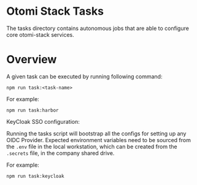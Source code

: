# Otomi Stack Tasks

The tasks directory contains autonomous jobs that are able to configure core otomi-stack services.

# Overview
A given task can be executed by running following command:

```
npm run task:<task-name>
```

For example:

```
npm run task:harbor
```

KeyCloak SSO configuration:

Running the tasks script will bootstrap all the configs for setting up any OIDC Provider.
Expected environment variables need to be sourced from the `.env` file in the local workstation, which can be created from the `.secrets` file, in the company shared drive.

For example:

```
npm run task:keycloak
```
